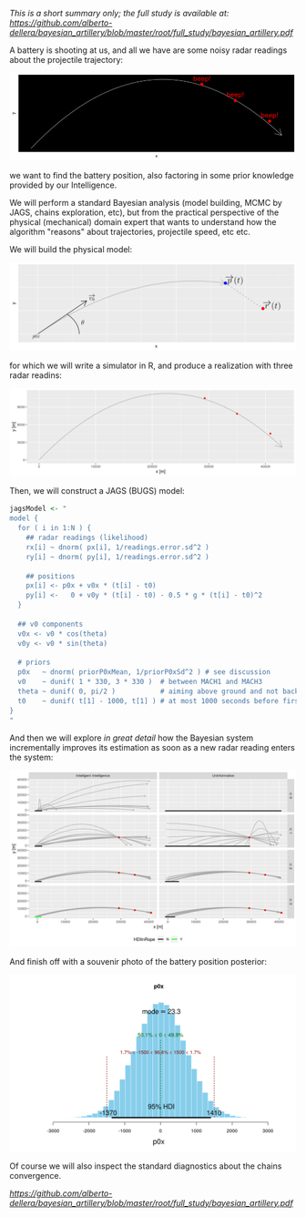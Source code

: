 *This is a short summary only; the full study is available at:*   
*https://github.com/alberto-dellera/bayesian_artillery/blob/master/root/full_study/bayesian_artillery.pdf*

A battery is shooting at us, and all we have are some noisy radar
readings about the projectile trajectory:

![](root/full_study/static_images/simulate_cartoon-1.png)

we want to find the battery position, also factoring in some prior
knowledge provided by our Intelligence.

We will perform a standard Bayesian analysis (model building, MCMC by JAGS, chains exploration, etc), but from the practical perspective of the physical (mechanical) domain expert that wants to understand how the algorithm "reasons" about trajectories, projectile speed, etc etc.

We will build the physical model:

![](root/full_study/static_images/physical_model_figure-1.png)

for which we will write a simulator in R, and produce a realization with three radar readins:


![](root/full_study/bayesian_artillery_files/figure-html/simulate-1.png)

Then, we will construct a JAGS (BUGS) model:

``` r
jagsModel <- "
model {
  for ( i in 1:N ) {
    ## radar readings (likelihood)
    rx[i] ~ dnorm( px[i], 1/readings.error.sd^2 )
    ry[i] ~ dnorm( py[i], 1/readings.error.sd^2 )
    
    ## positions 
    px[i] <- p0x + v0x * (t[i] - t0)
    py[i] <-   0 + v0y * (t[i] - t0) - 0.5 * g * (t[i] - t0)^2
  }
  
  ## v0 components
  v0x <- v0 * cos(theta)
  v0y <- v0 * sin(theta)
    
  # priors   
  p0x   ~ dnorm( priorP0xMean, 1/priorP0xSd^2 ) # see discussion
  v0    ~ dunif( 1 * 330, 3 * 330 )  # between MACH1 and MACH3
  theta ~ dunif( 0, pi/2 )           # aiming above ground and not backwards
  t0    ~ dunif( t[1] - 1000, t[1] ) # at most 1000 seconds before first radar reading time
}
" 
```

And then we will explore *in great detail* how the Bayesian system incrementally improves its estimation as soon as a new radar reading enters the system:

![](root/full_study/bayesian_artillery_files/figure-html/plot_full-1.png)

And finish off with a souvenir photo of the battery position posterior:

![](root/full_study/bayesian_artillery_files/figure-html/jags_posterior-1.png)

Of course we will also inspect the standard diagnostics about the chains convergence.

*https://github.com/alberto-dellera/bayesian_artillery/blob/master/root/full_study/bayesian_artillery.pdf*




